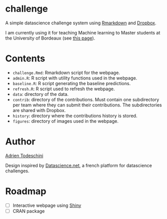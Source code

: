 challenge
=========

A simple datascience challenge system using [Rmarkdown](http://rmarkdown.rstudio.com/) 
and [Dropbox](https://www.dropbox.com/).

I am currently using it for teaching Machine learning to Master students at the 
University of Bordeaux (see [this page](http://goo.gl/KRuYn0)).

Contents
========
- `challenge.Rmd`: Rmarkdown script for the webpage.
- `admin.R`: R script with utility functions used in the webpage.
- `baseline.R`: R script generating the baseline predictions.
- `refresh.R`: R script used to refresh the webpage.
- `data`: directory of the data.
- `contrib`: directory of the contributions. Must contain one subdirectory per team
    where they can submit their contributions. The subdirectories are shared with
    Dropbox.
- `history`: directory where the contributions history is stored.
- `figures`: directory of images used in the webpage.

Author
=======
[Adrien Todeschini](https://sites.google.com/site/adrientodeschini)

Design inspired by [Datascience.net](https://datascience.net/), a french platform
for datascience challenges.

Roadmap
========
- [ ] Interactive webpage using [Shiny](http://shiny.rstudio.com/)
- [ ] CRAN package